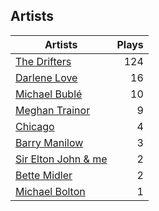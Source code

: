 ## Artists
Artists | Plays 
----- | -----: 
[The Drifters](/artists/the-drifters-1393) | 124
[Darlene Love](/artists/darlene-love-118320) | 16
[Michael Bublé](/artists/michael-buble-58319) | 10
[Meghan Trainor](/artists/meghan-trainor-543619) | 9
[Chicago](/artists/chicago-5663) | 4
[Barry Manilow](/artists/barry-manilow-31897) | 3
[Sir Elton John & me](/artists/sir-elton-john-me-206023) | 2
[Bette Midler](/artists/bette-midler-58591) | 2
[Michael Bolton](/artists/michael-bolton-5090) | 1


